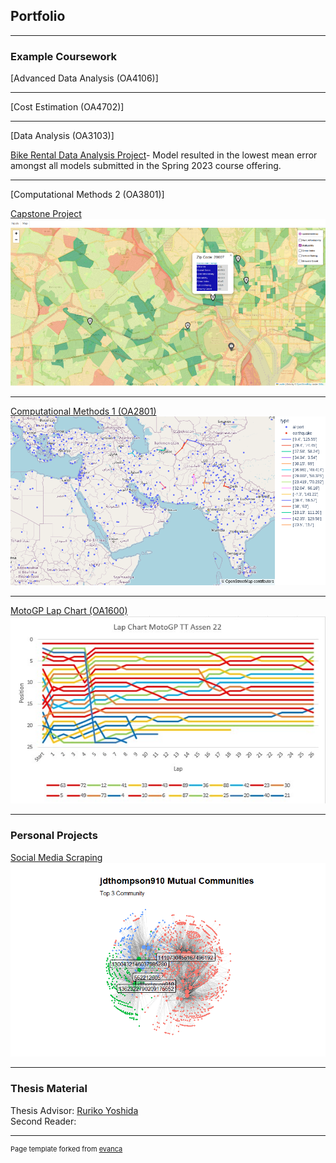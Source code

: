 ## Portfolio

---

### Example Coursework

[Advanced Data Analysis (OA4106)]

---

[Cost Estimation (OA4702)]

---

[Data Analysis (OA3103)]

<a href="https://github.com/SamFritz-Schreck/OA3103-Data-Analysis/blob/main/Homework/DAP1.pdf">Bike Rental Data Analysis Project<a/>- Model resulted in the lowest mean error amongst all models submitted in the Spring 2023 course offering.

---

[Computational Methods 2 (OA3801)]

<a href="https://github.com/SamFritz-Schreck/Portfolio/blob/master/Files/HAST-E%20Exec%20Summary.pdf">Capstone Project<a/>
<img src="images/HAST-E.png?raw=true"/>

---

[Computational Methods 1 (OA2801)](OA2801.md)
<img src="images/humanitarianlogistics1.png?raw=true"/>

---

[MotoGP Lap Chart (OA1600)](Files/Lab2.xlsx)
<img src="images/Lap Chart.jpg?raw=true"/>

---

### Personal Projects

[Social Media Scraping](/sample_page)
<img src="images/jdthompson ego.png?raw=true"/>

---

### Thesis Material

Thesis Advisor: 
<a href="http://faculty.nps.edu/ryoshida/">Ruriko Yoshida</a> <br>
Second Reader: 

---
<p style="font-size:11px">Page template forked from <a href="https://github.com/evanca/quick-portfolio">evanca</a></p>
<!-- Remove above link if you don't want to attibute -->
